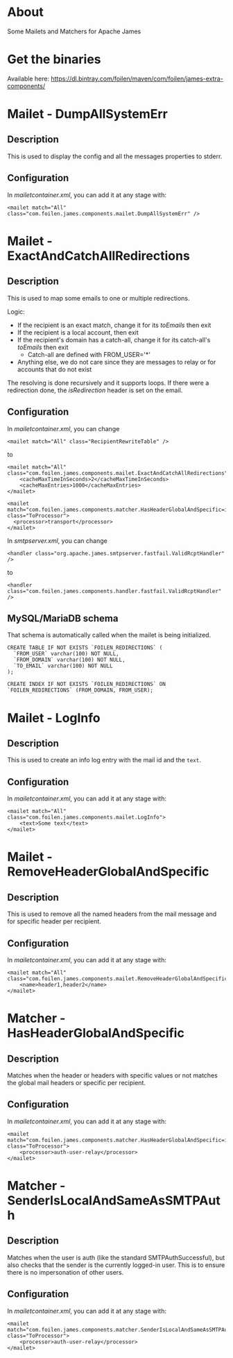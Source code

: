 # About

Some Mailets and Matchers for Apache James

# Get the binaries

Available here: https://dl.bintray.com/foilen/maven/com/foilen/james-extra-components/

# Mailet - DumpAllSystemErr

## Description

This is used to display the config and all the messages properties to stderr.

## Configuration

In *mailetcontainer.xml*, you can add it at any stage with: 

```
<mailet match="All" class="com.foilen.james.components.mailet.DumpAllSystemErr" />
```

# Mailet - ExactAndCatchAllRedirections

## Description

This is used to map some emails to one or multiple redirections.

Logic:
* If the recipient is an exact match, change it for its *toEmails* then exit
* If the recipient is a local account, then exit
* If the recipient's domain has a catch-all, change it for its catch-all's *toEmails* then exit
  * Catch-all are defined with FROM_USER='*'
* Anything else, we do not care since they are messages to relay or for accounts that do not exist

The resolving is done recursively and it supports loops. If there were a redirection done, the _isRedirection_ header is set on the email.

## Configuration

In *mailetcontainer.xml*, you can change 

```
<mailet match="All" class="RecipientRewriteTable" />
```
to
 
```
<mailet match="All" class="com.foilen.james.components.mailet.ExactAndCatchAllRedirections">
	<cacheMaxTimeInSeconds>2</cacheMaxTimeInSeconds>
	<cacheMaxEntries>1000</cacheMaxEntries>
</mailet>

<mailet match="com.foilen.james.components.matcher.HasHeaderGlobalAndSpecific=isRedirection" class="ToProcessor">
  <processor>transport</processor>
</mailet>
```

In *smtpserver.xml*, you can change 

```
<handler class="org.apache.james.smtpserver.fastfail.ValidRcptHandler" />
```
to
 
```
<handler class="com.foilen.james.components.handler.fastfail.ValidRcptHandler" />
```

## MySQL/MariaDB schema

That schema is automatically called when the mailet is being initialized. 

```
CREATE TABLE IF NOT EXISTS `FOILEN_REDIRECTIONS` (
  `FROM_USER` varchar(100) NOT NULL,
  `FROM_DOMAIN` varchar(100) NOT NULL,
  `TO_EMAIL` varchar(100) NOT NULL
);

CREATE INDEX IF NOT EXISTS `FOILEN_REDIRECTIONS` ON `FOILEN_REDIRECTIONS` (FROM_DOMAIN, FROM_USER);
```

# Mailet - LogInfo

## Description

This is used to create an info log entry with the mail id and the `text`.

## Configuration

In *mailetcontainer.xml*, you can add it at any stage with: 

```
<mailet match="All" class="com.foilen.james.components.mailet.LogInfo">
	<text>Some text</text>
</mailet>
```

# Mailet - RemoveHeaderGlobalAndSpecific

## Description

This is used to remove all the named headers from the mail message and for specific header per recipient.

## Configuration

In *mailetcontainer.xml*, you can add it at any stage with: 

```
<mailet match="All" class="com.foilen.james.components.mailet.RemoveHeaderGlobalAndSpecific">
	<name>header1,header2</name>
</mailet>
```

# Matcher - HasHeaderGlobalAndSpecific

## Description

Matches when the header or headers with specific values or not matches the global mail headers or specific per recipient.

## Configuration

In *mailetcontainer.xml*, you can add it at any stage with: 

```
<mailet match="com.foilen.james.components.matcher.HasHeaderGlobalAndSpecific=isRedirection" class="ToProcessor">
	<processor>auth-user-relay</processor>
</mailet>
```


# Matcher - SenderIsLocalAndSameAsSMTPAuth

## Description

Matches when the user is auth (like the standard SMTPAuthSuccessful), but also checks that the sender is the currently logged-in user. This is to ensure there is no impersonation of other users.

## Configuration

In *mailetcontainer.xml*, you can add it at any stage with: 

```
<mailet match="com.foilen.james.components.matcher.SenderIsLocalAndSameAsSMTPAuth" class="ToProcessor">
	<processor>auth-user-relay</processor>
</mailet>
```

